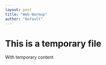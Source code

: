 ```yaml
---
layout: post
title: "Web-Warmup"
author: "Default"
---
```


# This is a temporary file

With temporary content

